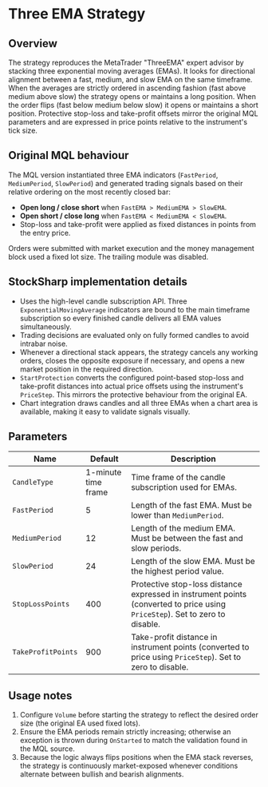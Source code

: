 # Three EMA Strategy

## Overview
The strategy reproduces the MetaTrader "ThreeEMA" expert advisor by stacking three exponential moving averages (EMAs). It looks for directional alignment between a fast, medium, and slow EMA on the same timeframe. When the averages are strictly ordered in ascending fashion (fast above medium above slow) the strategy opens or maintains a long position. When the order flips (fast below medium below slow) it opens or maintains a short position. Protective stop-loss and take-profit offsets mirror the original MQL parameters and are expressed in price points relative to the instrument's tick size.

## Original MQL behaviour
The MQL version instantiated three EMA indicators (`FastPeriod`, `MediumPeriod`, `SlowPeriod`) and generated trading signals based on their relative ordering on the most recently closed bar:

- **Open long / close short** when `FastEMA > MediumEMA > SlowEMA`.
- **Open short / close long** when `FastEMA < MediumEMA < SlowEMA`.
- Stop-loss and take-profit were applied as fixed distances in points from the entry price.

Orders were submitted with market execution and the money management block used a fixed lot size. The trailing module was disabled.

## StockSharp implementation details
- Uses the high-level candle subscription API. Three `ExponentialMovingAverage` indicators are bound to the main timeframe subscription so every finished candle delivers all EMA values simultaneously.
- Trading decisions are evaluated only on fully formed candles to avoid intrabar noise.
- Whenever a directional stack appears, the strategy cancels any working orders, closes the opposite exposure if necessary, and opens a new market position in the required direction.
- `StartProtection` converts the configured point-based stop-loss and take-profit distances into actual price offsets using the instrument's `PriceStep`. This mirrors the protective behaviour from the original EA.
- Chart integration draws candles and all three EMAs when a chart area is available, making it easy to validate signals visually.

## Parameters
| Name | Default | Description |
|------|---------|-------------|
| `CandleType` | 1-minute time frame | Time frame of the candle subscription used for EMAs. |
| `FastPeriod` | 5 | Length of the fast EMA. Must be lower than `MediumPeriod`. |
| `MediumPeriod` | 12 | Length of the medium EMA. Must be between the fast and slow periods. |
| `SlowPeriod` | 24 | Length of the slow EMA. Must be the highest period value. |
| `StopLossPoints` | 400 | Protective stop-loss distance expressed in instrument points (converted to price using `PriceStep`). Set to zero to disable. |
| `TakeProfitPoints` | 900 | Take-profit distance in instrument points (converted to price using `PriceStep`). Set to zero to disable. |

## Usage notes
1. Configure `Volume` before starting the strategy to reflect the desired order size (the original EA used fixed lots).
2. Ensure the EMA periods remain strictly increasing; otherwise an exception is thrown during `OnStarted` to match the validation found in the MQL source.
3. Because the logic always flips positions when the EMA stack reverses, the strategy is continuously market-exposed whenever conditions alternate between bullish and bearish alignments.
